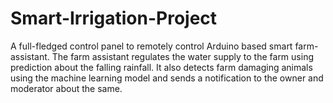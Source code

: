 # Smart-Irrigation-Project
A full-fledged control panel to remotely control Arduino based smart farm-assistant. The farm assistant regulates the water supply to the farm using prediction about the falling rainfall. It also detects farm damaging animals using the machine learning model and sends a notification to the owner and moderator about the same. 
